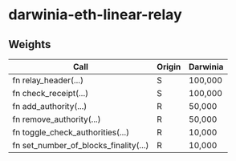 # darwinia-eth-linear-relay

## Weights

| Call                                      | Origin | Darwinia |
|-------------------------------------------|--------|----------|
| fn relay\_header(...)                     | S      | 100,000  |
| fn check\_receipt(...)                    | S      | 100,000  |
| fn add\_authority(...)                    | R      | 50,000   |
| fn remove\_authority(...)                 | R      | 50,000   |
| fn toggle\_check\_authorities(...)        | R      | 10,000   |
| fn set\_number\_of\_blocks\_finality(...) | R      | 10,000   |
